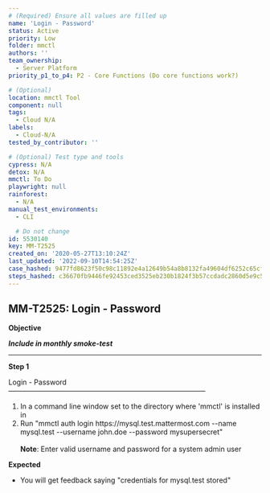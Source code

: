 ```yaml
---
# (Required) Ensure all values are filled up
name: 'Login - Password'
status: Active
priority: Low
folder: mmctl
authors: ''
team_ownership:
  - Server Platform
priority_p1_to_p4: P2 - Core Functions (Do core functions work?)

# (Optional)
location: mmctl Tool
component: null
tags:
  - Cloud N/A
labels:
  - Cloud-N/A
tested_by_contributor: ''

# (Optional) Test type and tools
cypress: N/A
detox: N/A
mmctl: To Do
playwright: null
rainforest:
  - N/A
manual_test_environments:
  - CLI

  # Do not change
id: 5530140
key: MM-T2525
created_on: '2020-05-27T13:10:24Z'
last_updated: '2022-09-10T14:54:25Z'
case_hashed: 9477fd8623f50c98c11892e4a12649b54a8b8132fa49604df6252c65cfe531b323f451e7a272db5efcd194f77c3d26fd
steps_hashed: c36670fb9446fe92453ced3525eb230b1824f3b57ccdadc2860d5e9c58a4b68322deeb10e35d052f13c41cd7b51622cb
---
```


<!-- (Auto-generated) Based on frontmatter's "key" and "name" -->

## MM-T2525: Login - Password

**Objective**

_**Include in monthly smoke-test**_

---

**Step 1**

Login - Password\
————————————————————————————

1. In a command line window set to the directory where 'mmctl' is installed in
2. Run "mmctl auth login https\://mysql.test.mattermost.com --name mysql.test --username john.doe --password mysupersecret"\
   \
   **Note**: Enter valid username and password for a system admin user

**Expected**

- You will get feedback saying "credentials for mysql.test stored"
